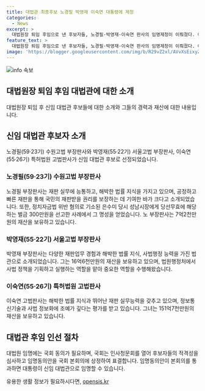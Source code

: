```yaml
---
title: 대법관 최종후보 노경필 박영재 이숙연 대통령에 제청
categories:
  - News
excerpt: >
  대법원장 퇴임 후임으로 낸 후보자들, 노경필·박영재·이숙연 판사의 임명제청이 이뤄졌다. 이들은 법률 지식과 판단 능력, 사법부 독립에 대한 확고한 신념, 사회적 약자와 소수자 보호 의지를 겸비했다. 노 판사는 대법원에 파기환송된 법경 회수사례와 재산 내역을 포함하여 소개되었고, 박 판사는 과거 사법 정책을 책임지고, 이숙연 판사는 정보통신기술과 사법정보화에 조예가 있다. 지명절차는 국회에서 본회의로 이어지며 동의와 표결을 거친 뒤 대통령이 임명하는데, 이에는 대부분 1개월정도가 소요된다.
feature_text: >
  대법원장 퇴임 후임으로 낸 후보자들, 노경필·박영재·이숙연 판사의 임명제청이 이뤄졌다. 이들은 법률 지식과 판단 능력, 사법부 독립에 대한 확고한 신념, 사회적 약자와 소수자 보호 의지를 겸비했다. 노 판사는 대법원에 파기환송된 법경 회수사례와 재산 내역을 포함하여 소개되었고, 박 판사는 과거 사법 정책을 책임지고, 이숙연 판사는 정보통신기술과 사법정보화에 조예가 있다. 지명절차는 국회에서 본회의로 이어지며 동의와 표결을 거친 뒤 대통령이 임명하는데, 이에는 대부분 1개월정도가 소요된다.
image: 'https://blogger.googleusercontent.com/img/b/R29vZ2xl/AVvXsEixyZcFfHzMRdzZMjFBmAUKJYCLCGyLL1o632UiGVXcaFdKo_bkvkuCioo0uUKlGfBVcT3P84aROyZIXSBEx3Aw5nCQ3pTgDom1WDC4m8eifvWiAmWEEVb4x6G_l8C0QH225ldMjyaFvpxGEBGNO37VmDTDMHGhJPq73UglMfDca1-0aw/s1600/blogspot.png'
---
```


<p><img src="https://blogger.googleusercontent.com/img/b/R29vZ2xl/AVvXsEixyZcFfHzMRdzZMjFBmAUKJYCLCGyLL1o632UiGVXcaFdKo_bkvkuCioo0uUKlGfBVcT3P84aROyZIXSBEx3Aw5nCQ3pTgDom1WDC4m8eifvWiAmWEEVb4x6G_l8C0QH225ldMjyaFvpxGEBGNO37VmDTDMHGhJPq73UglMfDca1-0aw/s1600/blogspot.png" alt="info 속보" /></p>

<h2 data-ke-size="size26">대법원장 퇴임 후임 대법관에 대한 소개</h2>

<p data-ke-size="size16">대법원장 퇴임 후 신임 대법관 후보들에 대한 소개와 그들의 경력과 재산에 대한 내용입니다.</p>

<h2>신임 대법관 후보자 소개</h2>

<p data-ke-size="size16">노경필(59·23기) 수원고법 부장판사와 박영재(55·22기) 서울고법 부장판사, 이숙연(55·26기) 특허법원 고법판사가 신임 대법관 후보로 선정되었습니다.</p>

<h3>노경필(59·23기) 수원고법 부장판사</h3>

<p data-ke-size="size16">노경필 부장판사는 재판 실무에 능통하고, 해박한 법률 지식을 가지고 있으며, 공정하고 빠른 재판을 통해 국민의 재판받을 권리를 보장하는 데 기여한 바가 크다고 소개되었습니다. 또한, 정치자금법 위반 혐의로 기소된 은수미 당시 성남시장에게 당선무효에 해당하는 벌금 300만원을 선고한 사례에서 그 명성을 얻었습니다. 노 부장판사는 7억2천만원의 재산을 보유하고 있습니다.</p>

<h3>박영재(55·22기) 서울고법 부장판사</h3>

<p data-ke-size="size16">박영재 부장판사는 다양한 재판업무 경험과 해박한 법률 지식, 사법행정 능력을 가진 법관으로 소개되었습니다. 그는 16억6천만원의 재산을 보유하고 있으며, 법원행정처에서 사법 정책을 기획하고 실행하는 역할을 맡아 중요한 역할을 수행해왔습니다.</p>

<h3>이숙연(55·26기) 특허법원 고법판사</h3>

<p data-ke-size="size16">이숙연 고법판사는 해박한 법률 지식과 뛰어난 재판 실무능력을 갖추고 있으며, 정보통신기술과 사법 정보화에 조예가 깊다는 평가를 받고 있습니다. 그녀는 151억7천만원의 재산을 보유하고 있습니다.</p>

<h2>대법관 후임 인선 절차</h2>

<p data-ke-size="size16">대법원 임명에는 국회 동의가 필요하며, 국회는 인사청문회를 열어 후보자들의 적격성을 심사하고 임명동의안을 국회 본회의에 상정하여 표결합니다. 임명동의안이 본회의를 통과하면 대통령이 신임 대법관으로 임명할 수 있습니다.</p>
유용한 생활 정보가 필요하시다면, <a href="https://opensis.kr" rel="dofollow">opensis.kr</a>


